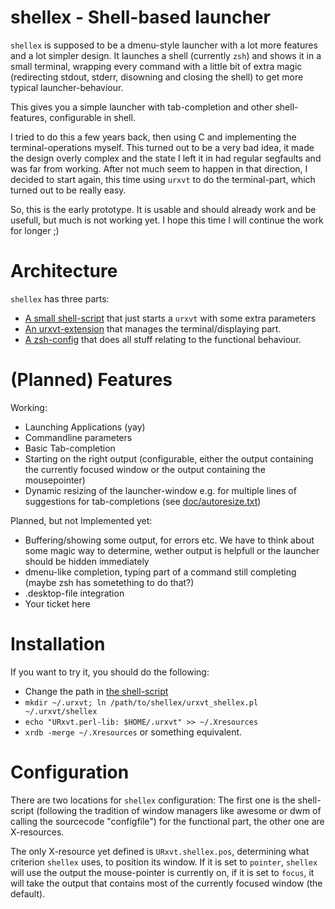 shellex - Shell-based launcher
==============================

`shellex` is supposed to be a dmenu-style launcher with a lot more features and
a lot simpler design.  It launches a shell (currently `zsh`) and shows it in a
small terminal, wrapping every command with a little bit of extra magic
(redirecting stdout, stderr, disowning and closing the shell) to get more
typical launcher-behaviour.

This gives you a simple launcher with tab-completion and other shell-features,
configurable in shell.

I tried to do this a few years back, then using C and implementing the
terminal-operations myself. This turned out to be a very bad idea, it made the
design overly complex and the state I left it in had regular segfaults and was far
from working. After not much seem to happen in that direction, I decided to
start again, this time using `urxvt` to do the terminal-part, which turned out to
be really easy.

So, this is the early prototype. It is usable and should already work and be
usefull, but much is not working yet. I hope this time I will continue the work
for longer ;)


Architecture
============

`shellex` has three parts:

* [A small shell-script](shellex) that just starts a `urxvt` with some extra
  parameters
* [An urxvt-extension](urxvt_shellex.pl) that manages the terminal/displaying
  part.
* [A zsh-config](zshrc) that does all stuff relating to the functional
  behaviour.


(Planned) Features
==================

Working:
* Launching Applications (yay)
* Commandline parameters
* Basic Tab-completion
* Starting on the right output (configurable, either the output containing the
  currently focused window or the output containing the mousepointer)
* Dynamic resizing of the launcher-window e.g. for multiple lines of
  suggestions for tab-completions (see [doc/autoresize.txt](doc/autoresize.txt))

Planned, but not Implemented yet:
* Buffering/showing some output, for errors etc. We have to think about some
  magic way to determine, wether output is helpfull or the launcher should be
  hidden immediately
* dmenu-like completion, typing part of a command still completing (maybe zsh
  has sometething to do that?)
* .desktop-file integration
* Your ticket here


Installation
============

If you want to try it, you should do the following:
* Change the path in [the shell-script](shellex)
* `mkdir ~/.urxvt; ln /path/to/shellex/urxvt_shellex.pl ~/.urxvt/shellex`
* `echo "URxvt.perl-lib: $HOME/.urxvt" >> ~/.Xresources`
* `xrdb -merge ~/.Xresources`
or something equivalent.


Configuration
=============

There are two locations for `shellex` configuration: The first one is the
shell-script (following the tradition of window managers like awesome or dwm of
calling the sourcecode "configfile") for the functional part, the other one are
X-resources.

The only X-resource yet defined is `URxvt.shellex.pos`, determining what
criterion `shellex` uses, to position its window. If it is set to `pointer`,
`shellex` will use the output the mouse-pointer is currently on, if it is set
to `focus`, it will take the output that contains most of the currently focused
window (the default).
